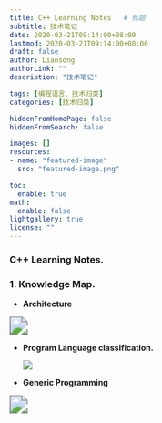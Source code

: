 ```yaml
---
title: C++ Learning Notes   # 标题
subtitle: 技术笔记
date: 2020-03-21T09:14:00+08:00
lastmod: 2020-03-21T09:14:00+08:00
draft: false
author: Liansong
authorLink: ""
description: "技术笔记"

tags: [编程语言、技术归类]
categories: [技术归类]

hiddenFromHomePage: false
hiddenFromSearch: false

images: []
resources:
- name: "featured-image"
  src: "featured-image.png"

toc:
  enable: true
math:
  enable: false
lightgallery: true
license: ""
---
```




### C++ Learning Notes. 

### 1. Knowledge Map. 

-  **Architecture**  

  <img src="https://cdn.jsdelivr.net/gh/yeliansong/github-blog-PIC/blog-images/00831rSTgy1gd1jc7hhp6j30u0115q9e.jpg" style="zoom:200%;" />

  

-  **Program Language classification.**

    ![](https://cdn.jsdelivr.net/gh/yeliansong/github-blog-PIC/blog-images/00831rSTgy1gd1jcgs1bmj31as0q6afc.jpg)

-   **Generic Programming**

  <img src="https://cdn.jsdelivr.net/gh/yeliansong/github-blog-PIC/blog-images/42424.jpeg" style="zoom:200%;" />
